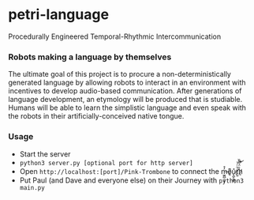 # petri-language
Procedurally Engineered Temporal-Rhythmic Intercommunication

### Robots making a language by themselves
The ultimate goal of this project is to procure a non-deterministically generated language by allowing robots to interact in an environment with incentives to develop audio-based communication. After generations of language development, an etymology will be produced that is studiable. Humans will be able to learn the simplistic language and even speak with the robots in their artificially-conceived native tongue.

### Usage
- Start the server
- ```python3 server.py [optional port for http server]```
- Open `http://localhost:[port]/Pink-Trombone` to connect the m̶͖̪̲̠̗̞̓̊ȯ̷͈͆u̷̢̪̙̬͇̽ť̸̛̤͈̈͑́͝͝h̸̦͛̈͐̿̏
- Put Paul (and Dave and everyone else) on their Journey with ```python3 main.py```
